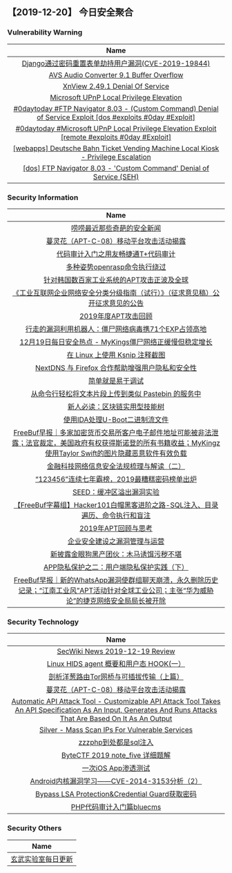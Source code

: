 
 ##   【2019-12-20】 今日安全聚合


###  						       							Vulnerability Warning

|                             Name                             |
| :----------------------------------------------------------: |
|[Django通过密码重置表单劫持用户漏洞(CVE-2019-19844)](https://www.seebug.org/vuldb/ssvid-98110)|
|[AVS Audio Converter 9.1 Buffer Overflow](https://cxsecurity.com/issue/WLB-2019120084)|
|[XnView 2.49.1 Denial Of Service](https://cxsecurity.com/issue/WLB-2019120083)|
|[Microsoft UPnP Local Privilege Elevation](https://cxsecurity.com/issue/WLB-2019120082)|
|[#0daytoday #FTP Navigator 8.03 - (Custom Command) Denial of Service Exploit [dos #exploits  #0day #Exploit]](http://0day.today/exploits/33686)|
|[#0daytoday #Microsoft UPnP Local Privilege Elevation Exploit  [remote #exploits  #0day #Exploit]](http://0day.today/exploits/33685)|
|[[webapps] Deutsche Bahn Ticket Vending Machine Local Kiosk - Privilege Escalation](https://www.exploit-db.com/exploits/47796)|
|[[dos] FTP Navigator 8.03 -  'Custom Command' Denial of Service (SEH)](https://www.exploit-db.com/exploits/47794)|

### 						        							Security Information
|                             Name                                    |
| :----------------------------------------------------------: |
|[唠唠最近那些奇葩的安全新闻](https://www.anquanke.com/post/id/195371)|
|[蔓灵花（APT-C-08）移动平台攻击活动揭露](https://www.anquanke.com/post/id/195378)|
|[代码审计入门之用友畅捷通T+代码审计](https://www.anquanke.com/post/id/195226)|
|[多种姿势openrasp命令执行绕过](https://www.anquanke.com/post/id/195016)|
|[针对韩国数百家工业系统的APT攻击正波及全球](https://www.anquanke.com/post/id/195346)|
|[《工业互联网企业网络安全分类分级指南（试行）》（征求意见稿）公开征求意见的公告](https://www.anquanke.com/post/id/195342)|
|[2019年度APT攻击回顾](https://www.anquanke.com/post/id/195311)|
|[行走的漏洞利用机器人：僵尸网络病毒携71个EXP占领高地](https://www.anquanke.com/post/id/195302)|
|[12月19日每日安全热点 - MyKings僵尸网络正缓慢但稳定增长](https://www.anquanke.com/post/id/195325)|
|[在 Linux 上使用 Ksnip 注释截图](https://linux.cn/article-11695-1.html?utm_source=rss&utm_medium=rss)|
|[NextDNS 与 Firefox 合作帮助增强用户隐私和安全性](https://linux.cn/article-11694-1.html?utm_source=rss&utm_medium=rss)|
|[简单就是易于调试](https://linux.cn/article-11692-1.html?utm_source=rss&utm_medium=rss)|
|[从命令行轻松将文本片段上传到类似 Pastebin 的服务中](https://linux.cn/article-11691-1.html?utm_source=rss&utm_medium=rss)|
|[新人必读：区块链实用型技能树](https://linux.cn/article-11690-1.html?utm_source=rss&utm_medium=rss)|
|[使用IDA处理U-Boot二进制流文件](https://www.freebuf.com/sectool/221983.html)|
|[FreeBuf早报｜多家加密货币交易所客户电子邮件地址可能被非法泄露；法官裁定，美国政府有权获得斯诺登的所有书籍收益；MyKingz使用Taylor Swift的图片隐藏恶意软件有效负载](https://www.freebuf.com/news/223353.html)|
|[金融科技网络信息安全法规梳理与解读（二）](https://www.freebuf.com/articles/neopoints/221134.html)|
|[“123456”连续七年霸榜，2019最糟糕密码榜单出炉](https://www.freebuf.com/news/223285.html)|
|[SEED：缓冲区溢出漏洞实验](https://www.freebuf.com/vuls/221081.html)|
|[【FreeBuf字幕组】Hacker101白帽黑客进阶之路-SQL注入、目录遍历、命令执行和盲注](https://www.freebuf.com/video/223163.html)|
|[2019年APT回顾与思考](https://www.freebuf.com/articles/network/222059.html)|
|[企业安全建设之漏洞管理与运营](https://www.freebuf.com/articles/security-management/221508.html)|
|[新披露金眼狗黑产团伙：木马诱饵污秽不堪](https://www.freebuf.com/articles/system/222357.html)|
|[APP隐私保护之二：用户端隐私保护实践（下）](https://www.freebuf.com/articles/database/220833.html)|
|[FreeBuf早报｜新的WhatsApp漏洞使群组聊天崩溃，永久删除历史记录；“江南工业风”APT活动针对全球工业公司；主张“华为威胁论”的捷克网络安全局局长被开除](https://www.freebuf.com/news/223241.html)|

### 						        							Security  Technology
|                             Name                                    |
| :----------------------------------------------------------: |
|[SecWiki News 2019-12-19 Review](http://www.sec-wiki.com/?2019-12-19)|
|[Linux HIDS agent  概要和用户态 HOOK(一）](https://paper.seebug.org/1102/)|
|[剖析洋葱路由Tor网桥与可插拔传输（上篇）](https://www.4hou.com/technology/22057.html)|
|[蔓灵花（APT-C-08）移动平台攻击活动揭露](http://blogs.360.cn/post/analysis_of_APT_C_08.html)|
|[Automatic API Attack Tool - Customizable API Attack Tool Takes An API Specification As An Input, Generates And Runs Attacks That Are Based On It As An Output](http://www.kitploit.com/2019/12/automatic-api-attack-tool-customizable.html)|
|[Silver - Mass Scan IPs For Vulnerable Services](http://www.kitploit.com/2019/12/silver-mass-scan-ips-for-vulnerable.html)|
|[zzzphp到处都是sql注入](http://xz.aliyun.com/t/6942)|
|[ByteCTF 2019 note_five 详细题解](http://xz.aliyun.com/t/6951)|
|[一次iOS App渗透测试](http://xz.aliyun.com/t/6953)|
|[Android内核漏洞学习——CVE-2014-3153分析（2）](http://xz.aliyun.com/t/6948)|
|[Bypass LSA Protection&Credential Guard获取密码](http://xz.aliyun.com/t/6943)|
|[PHP代码审计入门篇bluecms](http://xz.aliyun.com/t/6946)|

### 						        							Security  Others
|                             Name                                    |
| :----------------------------------------------------------: |
|[玄武实验室每日更新](https://weibo.com/p/1006065582522936/wenzhang?from=page_100606_profile&wvr=6&mod=wenzhangmore)|

